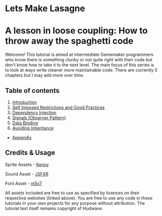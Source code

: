 # Lets Make Lasagne

# A lesson in loose coupling: How to throw away the spaghetti code

Welcome! This tutorial is aimed at intermediate Gamemaker programmers who know there is something clunky or not quite right with their code but don't know how to take it to the next level. The main focus of this series is to look at ways write cleaner more maintainable code. There are currently 5 chapters but I may add more over time.

## Table of contents
1. [Introduction](/chapter-01-introduction/chapter-01-introduction.md)
2. [Self Imposed Restrictions and Good Practices](/chapter-02-self-imposed-restrictions/chapter-02-self-imposed-restrictions.md)
3. [Dependency Injection](/chapter-03-dependency-injection/chapter-03-dependency-injection.md)
4. [Signals (Observer Pattern)](/chapter-04-signals/chapter-04-signals.md)
5. [Data Binding](/chapter-05-data-binding/chapter-05-data-binding.md)
6. [Avoiding Inheritance](/chapter-06-beyond-inheritance/chapter-06-beyond-inheritance.md)
- [Appendix](/appendix-gamemaker-patterns/appendix-gamemaker-patterns.md)

## Credits & Usage

Sprite Assets - [Kenny](https://www.kenney.nl/)

Sound Asset - [JSFXR](https://sfxr.me/)

Font Asset - [m5x7](https://managore.itch.io/m5x7)

All assets included are free to use as specified by licences on their respective websites (linked above). You are free to use any code in these tutorials in your own projects for any purpose without attribution. The tutorial text itself remains copyright of Hudwave.
